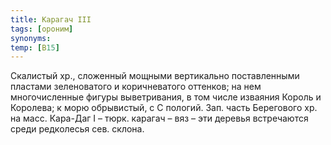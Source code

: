 ```yaml
---
title: Карагач III
tags: [ороним]
synonyms:
temp: [В15]
---
```


Скалистый хр., сложенный мощными вертикально поставленными пластами зеленоватого
и коричневатого оттенков; на нем многочисленные фигуры выветривания, в том числе
изваяния Король и Королева; к морю обрывистый, с С пологий. Зап. часть
Берегового хр. на масс. Кара-Даг I – тюрк. карагач – вяз – эти деревья
встречаются среди редколесья сев. склона.
